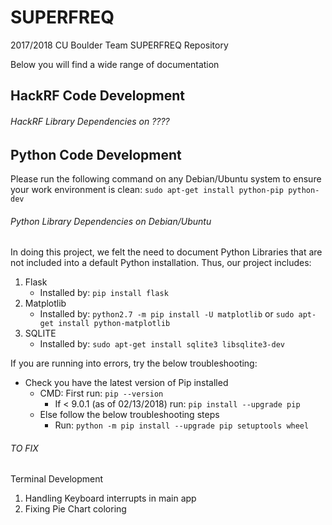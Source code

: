 # SUPERFREQ
2017/2018 CU Boulder Team SUPERFREQ Repository

Below you will find a wide range of documentation

## HackRF Code Development

###### HackRF Library Dependencies on ???? 

## Python Code Development

Please run the following command on any Debian/Ubuntu system to ensure your work environment is clean: `sudo apt-get install python-pip python-dev`

###### Python Library Dependencies on Debian/Ubuntu

In doing this project, we felt the need to document Python Libraries that are not included into a default Python installation. Thus, our project includes:

1. Flask 
   - Installed by: `pip install flask`
2. Matplotlib
   - Installed by: `python2.7 -m pip install -U matplotlib` or `sudo apt-get install python-matplotlib`
3. SQLITE
   - Installed by: `sudo apt-get install sqlite3 libsqlite3-dev`


If you are running into errors, try the below troubleshooting:

- Check you have the latest version of Pip installed
   - CMD: First run: `pip --version` 
     - If < 9.0.1 (as of 02/13/2018) run: `pip install --upgrade pip`
   - Else follow the below troubleshooting steps
     - Run: `python -m pip install --upgrade pip setuptools wheel`

###### TO FIX

Terminal Development
1. Handling Keyboard interrupts in main app
2. Fixing Pie Chart coloring